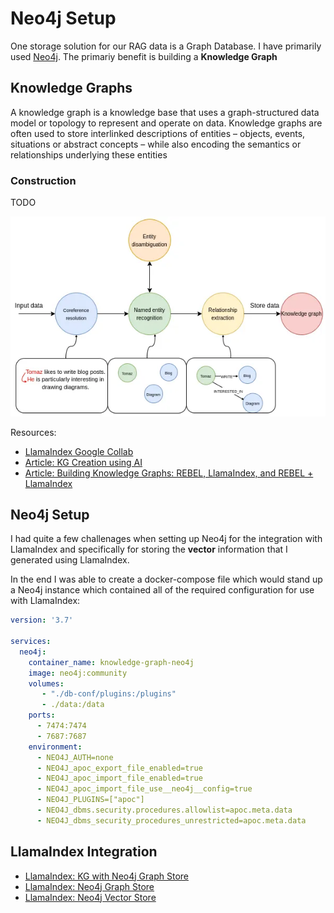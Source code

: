 # Neo4j Setup

One storage solution for our RAG data is a Graph Database.  I have primarily used [Neo4j](https://neo4j.com/docs/).  The primariy benefit is building a **Knowledge Graph**

## Knowledge Graphs

A knowledge graph is a knowledge base that uses a graph-structured data model or topology to represent and operate on data. Knowledge graphs are often used to store interlinked descriptions of entities – objects, events, situations or abstract concepts – while also encoding the semantics or relationships underlying these entities

### Construction

TODO

![kg-process](./images/kg-data-process-flow.png)

Resources:
- [LlamaIndex Google Collab](https://colab.research.google.com/drive/1tLjOg2ZQuIClfuWrAC2LdiZHCov8oUbs#scrollTo=X45JFcoqqO_c)
- [Article: KG Creation using AI](https://bratanic-tomaz.medium.com/constructing-knowledge-graphs-from-text-using-openai-functions-096a6d010c17)
- [Article: Building Knowledge Graphs: REBEL, LlamaIndex, and REBEL + LlamaIndex](https://medium.com/@sauravjoshi23/building-knowledge-graphs-rebel-llamaindex-and-rebel-llamaindex-8769cf800115)

## Neo4j Setup

I had quite a few challenages when setting up Neo4j for the integration with LlamaIndex and specifically for storing the **vector** information that I generated using LlamaIndex.

In the end I was able to create a docker-compose file which would stand up a Neo4j instance which contained all of the required configuration for use with LlamaIndex:

```yaml
version: '3.7'

services:
  neo4j:
    container_name: knowledge-graph-neo4j
    image: neo4j:community
    volumes:
       - "./db-conf/plugins:/plugins"
       - ./data:/data
    ports:
      - 7474:7474
      - 7687:7687
    environment:
      - NEO4J_AUTH=none
      - NEO4J_apoc_export_file_enabled=true
      - NEO4J_apoc_import_file_enabled=true
      - NEO4J_apoc_import_file_use__neo4j__config=true
      - NEO4J_PLUGINS=["apoc"]
      - NEO4J_dbms.security.procedures.allowlist=apoc.meta.data
      - NEO4J_dbms_security_procedures_unrestricted=apoc.meta.data
```

## LlamaIndex Integration

- [LlamaIndex: KG with Neo4j Graph Store](https://docs.llamaindex.ai/en/stable/examples/index_structs/knowledge_graph/Neo4jKGIndexDemo.html)
- [LlamaIndex: Neo4j Graph Store](https://docs.llamaindex.ai/en/stable/examples/index_structs/knowledge_graph/Neo4jKGIndexDemo.html#building-the-knowledge-graph)
- [LlamaIndex: Neo4j Vector Store](https://docs.llamaindex.ai/en/stable/examples/vector_stores/Neo4jVectorDemo.html)